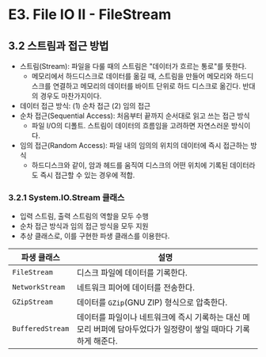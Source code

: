 # E3. File IO II - FileStream

## 3.2 스트림과 접근 방법

- 스트림(Stream): 파일을 다룰 때의 스트림은 "데이터가 흐르는 통로"를 뜻한다.
  - 메모리에서 하드디스크로 데이터를 옮길 때, 스트림을 만들어 메모리와 하드디스크를 연결하고 메모리의 데이터를 바이트 단위로 하드 디스크로 옮긴다. 반대의 경우도 마찬가지이다.
- 데이터 접근 방식: (1) 순차 접근 (2) 임의 접근
- 순차 접근(Sequential Access): 처음부터 끝까지 순서대로 읽고 쓰는 접근 방식
  - 파일 I/O의 디폴트. 스트림이 데이터의 흐름임을 고려하면 자연스러운 방식이다.
- 임의 접근(Random Access): 파일 내의 임의의 위치의 데이터에 즉시 접근하는 방식
  - 하드디스크와 같이, 암과 헤드를 움직여 디스크의 어떤 위치에 기록된 데이터라도 즉시 접근할 수 있는 경우에 적합.



### 3.2.1 System.IO.Stream 클래스

- 입력 스트림, 출력 스트림의 역할을 모두 수행
- 순차 접근 방식과 임의 접근 방식을 모두 지원
- 추상 클래스로, 이를 구현한 파생 클래스를 이용한다.

| 파생 클래스      | 설명                                                         |
| ---------------- | ------------------------------------------------------------ |
| `FileStream`     | 디스크 파일에 데이터를 기록한다.                             |
| `NetworkStream`  | 네트워크 피어에 데이터를 전송한다.                           |
| `GZipStream`     | 데이터를 `GZip`(GNU ZIP) 형식으로 압축한다.                  |
| `BufferedStream` | 데이터를 파일이나 네트워크에 즉시 기록하는 대신 메모리 버퍼에 담아두었다가 일정량이 쌓일 때마다 기록하게 해준다. |



